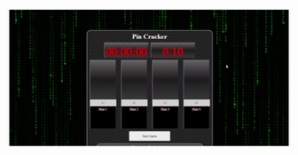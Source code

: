 ![img alt](https://github.com/ComputerScienceHayk/pin-cracker-game.github.io/blob/master/pincrack.gif)

